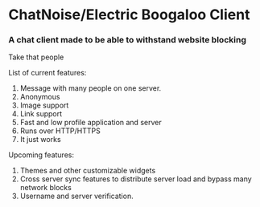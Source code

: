 # ChatNoise/Electric Boogaloo Client
### A chat client made to be able to withstand website blocking

Take that people

List of current features:
1. Message with many people on one server.
2. Anonymous
3. Image support
4. Link support
5. Fast and low profile application and server
6. Runs over HTTP/HTTPS
7. It just works

Upcoming features:
1. Themes and other customizable widgets
2. Cross server sync features to distribute server load and bypass many network blocks
3. Username and server verification.
